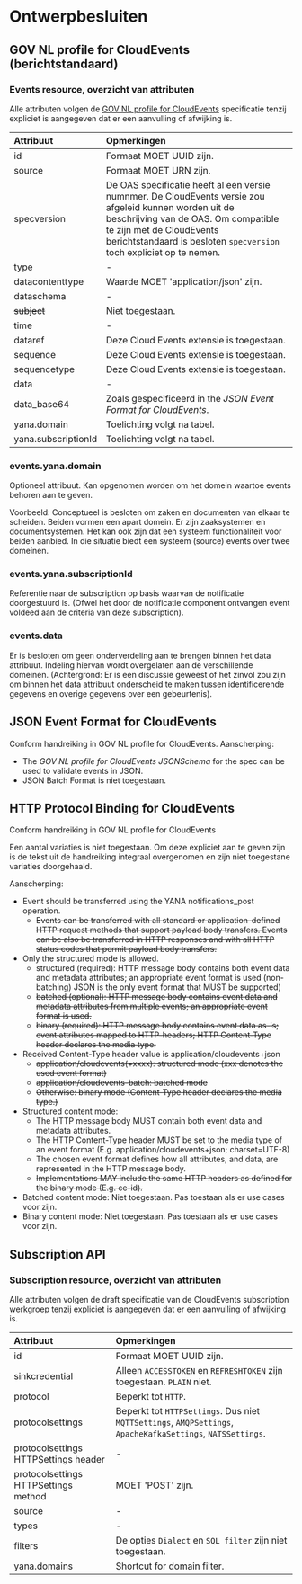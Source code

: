 # Ontwerpbesluiten

## GOV NL profile for CloudEvents (berichtstandaard)

### Events resource, overzicht van attributen

Alle attributen volgen de [GOV NL profile for CloudEvents](https://vng-realisatie.github.io/NL-GOV-profile-for-CloudEvents/) specificatie tenzij expliciet is aangegeven dat er een aanvulling of afwijking is. 

Attribuut           | Opmerkingen
| :--- | :--- 
id                  | Formaat MOET UUID zijn.
source              | Formaat MOET URN zijn.
specversion         | De OAS specificatie heeft al een versie numnmer. De CloudEvents versie zou afgeleid kunnen worden uit de beschrijving van de OAS. Om compatible te zijn met de CloudEvents berichtstandaard is besloten `specversion` toch expliciet op te nemen.
type                | -
datacontenttype     | Waarde MOET 'application/json' zijn.
dataschema          | -
~~subject~~         | Niet toegestaan.
time                | -
dataref             | Deze Cloud Events extensie is toegestaan.
sequence            | Deze Cloud Events extensie is toegestaan.
sequencetype        | Deze Cloud Events extensie is toegestaan.
data                | -
data_base64         | Zoals gespecificeerd in the _JSON Event Format for CloudEvents_.
yana.domain         | Toelichting volgt na tabel.
yana.subscriptionId | Toelichting volgt na tabel.

### events.yana.domain

Optioneel attribuut. Kan opgenomen worden om het domein waartoe events behoren aan te geven.

Voorbeeld: Conceptueel is besloten om zaken en documenten van elkaar te scheiden. Beiden vormen een apart domein. Er zijn zaaksystemen en documentsystemen. Het kan ook zijn dat een systeem functionaliteit voor beiden aanbied. In die situatie biedt een systeem (source) events over twee domeinen.

### events.yana.subscriptionId

Referentie naar de subscription op basis waarvan de notificatie doorgestuurd is. (Ofwel het door de notificatie component ontvangen event voldeed aan de criteria van deze subscription).

### events.data

Er is besloten om geen onderverdeling aan te brengen binnen het data attribuut. Indeling hiervan wordt overgelaten aan de verschillende domeinen.
(Achtergrond: Er is een discussie geweest of het zinvol zou zijn om binnen het data attribuut onderscheid te maken tussen identificerende gegevens en overige gegevens over een gebeurtenis).

## JSON Event Format for CloudEvents

Conform handreiking in GOV NL profile for CloudEvents.
Aanscherping:
- The _GOV NL profile for CloudEvents JSONSchema_ for the spec can be used to validate events in JSON.
- JSON Batch Format is niet toegestaan.

## HTTP Protocol Binding for CloudEvents

Conform handreiking in GOV NL profile for CloudEvents

Een aantal variaties is niet toegestaan. Om deze expliciet aan te geven zijn is de tekst uit de handreiking integraal overgenomen en zijn niet toegestane variaties doorgehaald.

Aanscherping:
- Event should be transferred using the YANA notifications_post operation.
  - ~~Events can be transferred with all standard or application-defined HTTP request methods that support payload body transfers. Events can be also be transferred in HTTP responses and with all HTTP status codes that permit payload body transfers.~~
- Only the structured mode is allowed.
  - structured (required): HTTP message body contains both event data and metadata attributes; an appropriate event format is used (non-batching) JSON is the only event format that MUST be supported)
  - ~~batched (optional): HTTP message body contains event data and metadata attributes from multiple events; an appropriate event format is used.~~
  - ~~binary (required): HTTP message body contains event data as-is; event attributes mapped to HTTP-headers; HTTP Content-Type header declares the media type.~~
- Received Content-Type header value is application/cloudevents+json
  - ~~application/cloudevents(+xxxx): structured mode (xxx denotes the used event format)~~
  - ~~application/cloudevents-batch: batched mode~~
  - ~~Otherwise: binary mode (Content-Type header declares the media type.)~~
- Structured content mode:
  - The HTTP message body MUST contain both event data and metadata attributes.
  - The HTTP Content-Type header MUST be set to the media type of an event format (E.g. application/cloudevents+json; charset=UTF-8)
  - The chosen event format defines how all attributes, and data, are represented in the HTTP message body.
  - ~~Implementations MAY include the same HTTP headers as defined for the binary mode (E.g. ce-id).~~
- Batched content mode: Niet toegestaan. Pas toestaan als er use cases voor zijn.
- Binary content mode: Niet toegestaan. Pas toestaan als er use cases voor zijn.

## Subscription API

### Subscription resource, overzicht van attributen

Alle attributen volgen de draft specificatie van de CloudEvents subscription werkgroep tenzij expliciet is aangegeven dat er een aanvulling of afwijking is. 

Attribuut           | Opmerkingen
| :--- | :--- 
id                  | Formaat MOET UUID zijn.
sinkcredential      | Alleen `ACCESSTOKEN` en `REFRESHTOKEN` zijn toegestaan. `PLAIN` niet.
protocol            | Beperkt tot `HTTP`.
protocolsettings    | Beperkt tot `HTTPSettings`. Dus niet `MQTTSettings`, `AMQPSettings`, `ApacheKafkaSettings`, `NATSSettings`.
protocolsettings HTTPSettings header | -
protocolsettings HTTPSettings method | MOET 'POST' zijn.
source              | -
types               | -
filters             | De opties `Dialect` en `SQL filter` zijn niet toegestaan.
yana.domains        | Shortcut for domain filter.

